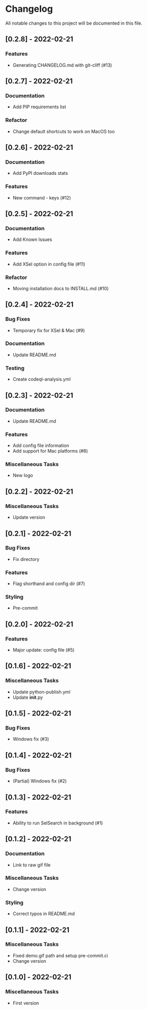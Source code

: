 # Changelog

All notable changes to this project will be documented in this file.

## [0.2.8] - 2022-02-21

### Features

- Generating CHANGELOG.md with git-cliff (#13)

## [0.2.7] - 2022-02-21

### Documentation

- Add PIP requirements list

### Refactor

- Change default shortcuts to work on MacOS too

## [0.2.6] - 2022-02-21

### Documentation

- Add PyPI downloads stats

### Features

- New command - keys (#12)

## [0.2.5] - 2022-02-21

### Documentation

- Add Known Issues

### Features

- Add XSel option in config file (#11)

### Refactor

- Moving installation docs to INSTALL.md (#10)

## [0.2.4] - 2022-02-21

### Bug Fixes

- Temporary fix for XSel & Mac (#9)

### Documentation

- Update README.md

### Testing

- Create codeql-analysis.yml

## [0.2.3] - 2022-02-21

### Documentation

- Update README.md

### Features

- Add config file information
- Add support for Mac platforms (#8)

### Miscellaneous Tasks

- New logo

## [0.2.2] - 2022-02-21

### Miscellaneous Tasks

- Update version

## [0.2.1] - 2022-02-21

### Bug Fixes

- Fix directory

### Features

- Flag shorthand and config dir (#7)

### Styling

- Pre-commit

## [0.2.0] - 2022-02-21

### Features

- Major update: config file (#5)

## [0.1.6] - 2022-02-21

### Miscellaneous Tasks

- Update python-publish.yml
- Update __init__.py

## [0.1.5] - 2022-02-21

### Bug Fixes

- Windows fix (#3)

## [0.1.4] - 2022-02-21

### Bug Fixes

- (Partial) Windows fix (#2)

## [0.1.3] - 2022-02-21

### Features

- Ability to run SelSearch in background (#1)

## [0.1.2] - 2022-02-21

### Documentation

- Link to raw gif file

### Miscellaneous Tasks

- Change version

### Styling

- Correct typos in README.md

## [0.1.1] - 2022-02-21

### Miscellaneous Tasks

- Fixed demo.gif path and setup pre-commit.ci
- Change version

## [0.1.0] - 2022-02-21

### Miscellaneous Tasks

- First version

<!-- generated by git-cliff -->
